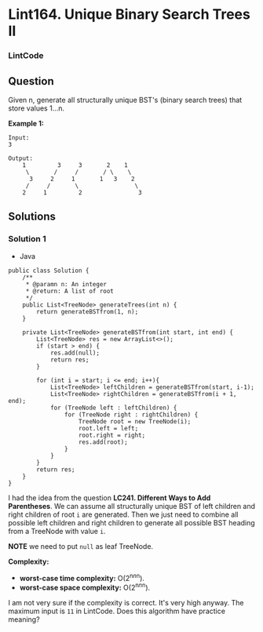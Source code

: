 # Lint164. Unique Binary Search Trees II

### LintCode

## Question

Given n, generate all structurally unique BST's (binary search trees) that store values 1...n.

**Example 1:**

```
Input:
3

Output:
    1         3     3       2    1
     \       /     /       / \    \
      3     2     1       1   3    2
     /     /       \                \
    2     1         2                3
```

## Solutions

### Solution 1

* Java

```
public class Solution {
    /**
     * @paramn n: An integer
     * @return: A list of root
     */
    public List<TreeNode> generateTrees(int n) {
        return generateBSTfrom(1, n);
    }
    
    private List<TreeNode> generateBSTfrom(int start, int end) {
        List<TreeNode> res = new ArrayList<>();
        if (start > end) {
            res.add(null);
            return res;
        }
        
        for (int i = start; i <= end; i++){
            List<TreeNode> leftChildren = generateBSTfrom(start, i-1);
            List<TreeNode> rightChildren = generateBSTfrom(i + 1, end);
            for (TreeNode left : leftChildren) {
                for (TreeNode right : rightChildren) {
                    TreeNode root = new TreeNode(i);
                    root.left = left;
                    root.right = right;
                    res.add(root);
                }
            }
        }
        return res;
    }
}
```

I had the idea from the question **LC241. Different Ways to Add Parentheses**. We can assume all structurally unique BST of left children and right children of root `i` are generated. Then we just need to combine all possible left children and right children to generate all possible BST heading from a TreeNode with value `i`.

**NOTE** we need to put `null` as leaf TreeNode.

**Complexity:**

* **worst-case time complexity:** O(2<sup>n*n*n</sup>).
* **worst-case space complexity:** O(2<sup>n*n*n</sup>).

I am not very sure if the complexity is correct. It's very high anyway. The maximum input is `11` in LintCode. Does this algorithm have practice meaning?
